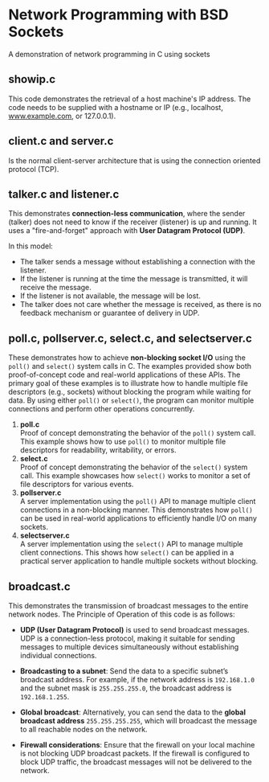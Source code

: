# Network Programming with BSD Sockets
A demonstration of network programming in C using sockets

## showip.c
This code demonstrates the retrieval of a host machine's IP address. The code needs to be supplied with a hostname or IP (e.g., localhost, www.example.com, or 127.0.0.1).

## client.c and server.c
Is the normal client-server architecture that is using the connection oriented protocol (TCP).

## talker.c and listener.c
This demonstrates **connection-less communication**, where the sender (talker) does not need to know if the receiver (listener) is up and running. It uses a "fire-and-forget" approach with **User Datagram Protocol (UDP)**.

In this model:

- The talker sends a message without establishing a connection with the listener.
- If the listener is running at the time the message is transmitted, it will receive the message.
- If the listener is not available, the message will be lost.
- The talker does not care whether the message is received, as there is no feedback mechanism or guarantee of delivery in UDP.

## poll.c, pollserver.c, select.c, and selectserver.c
These demonstrates how to achieve **non-blocking socket I/O** using the `poll()` and `select()` system calls in C. The examples provided show both proof-of-concept code and real-world applications of these APIs.
The primary goal of these examples is to illustrate how to handle multiple file descriptors (e.g., sockets) without blocking the program while waiting for data. By using either `poll()` or `select()`, the program can monitor multiple connections and perform other operations concurrently.
1. **poll.c**  
   Proof of concept demonstrating the behavior of the `poll()` system call. This example shows how to use `poll()` to monitor multiple file descriptors for readability, writability, or errors.
2. **select.c**  
   Proof of concept demonstrating the behavior of the `select()` system call. This example showcases how `select()` works to monitor a set of file descriptors for various events.
3. **pollserver.c**  
   A server implementation using the `poll()` API to manage multiple client connections in a non-blocking manner. This demonstrates how `poll()` can be used in real-world applications to efficiently handle I/O on many sockets.
4. **selectserver.c**  
   A server implementation using the `select()` API to manage multiple client connections. This shows how `select()` can be applied in a practical server application to handle multiple sockets without blocking.

## broadcast.c
This demonstrates the transmission of broadcast messages to the entire network nodes.
The Principle of Operation of this code is as follows:
- **UDP (User Datagram Protocol)** is used to send broadcast messages. UDP is a connection-less protocol, making it suitable for sending messages to multiple devices simultaneously without establishing individual connections.
  
- **Broadcasting to a subnet**: Send the data to a specific subnet’s broadcast address. For example, if the network address is `192.168.1.0` and the subnet mask is `255.255.255.0`, the broadcast address is `192.168.1.255`.

- **Global broadcast**: Alternatively, you can send the data to the **global broadcast address** `255.255.255.255`, which will broadcast the message to all reachable nodes on the network.

- **Firewall considerations**: Ensure that the firewall on your local machine is not blocking UDP broadcast packets. If the firewall is configured to block UDP traffic, the broadcast messages will not be delivered to the network.
